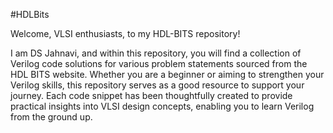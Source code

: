 #HDLBits

Welcome, VLSI enthusiasts, to my HDL-BITS repository! 

I am DS Jahnavi, and within this repository, you will find a collection of Verilog code solutions for various problem statements sourced from the HDL BITS website. Whether you are a beginner or aiming to strengthen your Verilog skills, this repository serves as a good resource to support your journey. Each code snippet has been thoughtfully created to provide practical insights into VLSI design concepts, enabling you to learn Verilog from the ground up. 
